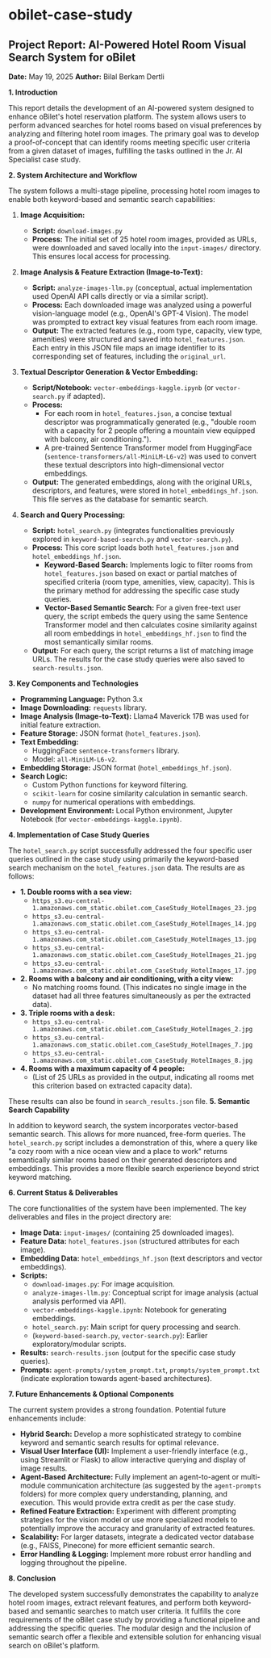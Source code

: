 # obilet-case-study



## Project Report: AI-Powered Hotel Room Visual Search System for oBilet

**Date:** May 19, 2025
**Author:** Bilal Berkam Dertli

**1. Introduction**

This report details the development of an AI-powered system designed to enhance oBilet's hotel reservation platform. The system allows users to perform advanced searches for hotel rooms based on visual preferences by analyzing and filtering hotel room images. The primary goal was to develop a proof-of-concept that can identify rooms meeting specific user criteria from a given dataset of images, fulfilling the tasks outlined in the Jr. AI Specialist case study.

**2. System Architecture and Workflow**

The system follows a multi-stage pipeline, processing hotel room images to enable both keyword-based and semantic search capabilities:

1.  **Image Acquisition:**
    *   **Script:** `download-images.py`
    *   **Process:** The initial set of 25 hotel room images, provided as URLs, were downloaded and saved locally into the `input-images/` directory. This ensures local access for processing.

2.  **Image Analysis & Feature Extraction (Image-to-Text):**
    *   **Script:** `analyze-images-llm.py` (conceptual, actual implementation used OpenAI API calls directly or via a similar script).
    *   **Process:** Each downloaded image was analyzed using a powerful vision-language model (e.g., OpenAI's GPT-4 Vision). The model was prompted to extract key visual features from each room image.
    *   **Output:** The extracted features (e.g., room type, capacity, view type, amenities) were structured and saved into `hotel_features.json`. Each entry in this JSON file maps an image identifier to its corresponding set of features, including the `original_url`.

3.  **Textual Descriptor Generation & Vector Embedding:**
    *   **Script/Notebook:** `vector-embeddings-kaggle.ipynb` (or `vector-search.py` if adapted).
    *   **Process:**
        *   For each room in `hotel_features.json`, a concise textual descriptor was programmatically generated (e.g., "double room with a capacity for 2 people offering a mountain view equipped with balcony, air conditioning.").
        *   A pre-trained Sentence Transformer model from HuggingFace (`sentence-transformers/all-MiniLM-L6-v2`) was used to convert these textual descriptors into high-dimensional vector embeddings.
    *   **Output:** The generated embeddings, along with the original URLs, descriptors, and features, were stored in `hotel_embeddings_hf.json`. This file serves as the database for semantic search.

4.  **Search and Query Processing:**
    *   **Script:** `hotel_search.py` (integrates functionalities previously explored in `keyword-based-search.py` and `vector-search.py`).
    *   **Process:** This core script loads both `hotel_features.json` and `hotel_embeddings_hf.json`.
        *   **Keyword-Based Search:** Implements logic to filter rooms from `hotel_features.json` based on exact or partial matches of specified criteria (room type, amenities, view, capacity). This is the primary method for addressing the specific case study queries.
        *   **Vector-Based Semantic Search:** For a given free-text user query, the script embeds the query using the same Sentence Transformer model and then calculates cosine similarity against all room embeddings in `hotel_embeddings_hf.json` to find the most semantically similar rooms.
    *   **Output:** For each query, the script returns a list of matching image URLs. The results for the case study queries were also saved to `search-results.json`.

**3. Key Components and Technologies**

*   **Programming Language:** Python 3.x
*   **Image Downloading:** `requests` library.
*   **Image Analysis (Image-to-Text):** Llama4 Maverick 17B was used for initial feature extraction.
*   **Feature Storage:** JSON format (`hotel_features.json`).
*   **Text Embedding:**
    *   HuggingFace `sentence-transformers` library.
    *   Model: `all-MiniLM-L6-v2`.
*   **Embedding Storage:** JSON format (`hotel_embeddings_hf.json`).
*   **Search Logic:**
    *   Custom Python functions for keyword filtering.
    *   `scikit-learn` for cosine similarity calculation in semantic search.
    *   `numpy` for numerical operations with embeddings.
*   **Development Environment:** Local Python environment, Jupyter Notebook (for `vector-embeddings-kaggle.ipynb`).

**4. Implementation of Case Study Queries**

The `hotel_search.py` script successfully addressed the four specific user queries outlined in the case study using primarily the keyword-based search mechanism on the `hotel_features.json` data. The results are as follows:

*   **1. Double rooms with a sea view:**
    *   `https_s3.eu-central-1.amazonaws.com_static.obilet.com_CaseStudy_HotelImages_23.jpg`
    *   `https_s3.eu-central-1.amazonaws.com_static.obilet.com_CaseStudy_HotelImages_14.jpg`
    *   `https_s3.eu-central-1.amazonaws.com_static.obilet.com_CaseStudy_HotelImages_13.jpg`
    *   `https_s3.eu-central-1.amazonaws.com_static.obilet.com_CaseStudy_HotelImages_21.jpg`
    *   `https_s3.eu-central-1.amazonaws.com_static.obilet.com_CaseStudy_HotelImages_17.jpg`
*   **2. Rooms with a balcony and air conditioning, with a city view:**
    *   No matching rooms found. (This indicates no single image in the dataset had all three features simultaneously as per the extracted data).
*   **3. Triple rooms with a desk:**
    *   `https_s3.eu-central-1.amazonaws.com_static.obilet.com_CaseStudy_HotelImages_2.jpg`
    *   `https_s3.eu-central-1.amazonaws.com_static.obilet.com_CaseStudy_HotelImages_7.jpg`
    *   `https_s3.eu-central-1.amazonaws.com_static.obilet.com_CaseStudy_HotelImages_8.jpg`
*   **4. Rooms with a maximum capacity of 4 people:**
    *   (List of 25 URLs as provided in the output, indicating all rooms met this criterion based on extracted capacity data).

These results can also be found in `search_results.json` file.
**5. Semantic Search Capability**

In addition to keyword search, the system incorporates vector-based semantic search. This allows for more nuanced, free-form queries. The `hotel_search.py` script includes a demonstration of this, where a query like "a cozy room with a nice ocean view and a place to work" returns semantically similar rooms based on their generated descriptors and embeddings. This provides a more flexible search experience beyond strict keyword matching.

**6. Current Status & Deliverables**

The core functionalities of the system have been implemented. The key deliverables and files in the project directory are:

*   **Image Data:** `input-images/` (containing 25 downloaded images).
*   **Feature Data:** `hotel_features.json` (structured attributes for each image).
*   **Embedding Data:** `hotel_embeddings_hf.json` (text descriptors and vector embeddings).
*   **Scripts:**
    *   `download-images.py`: For image acquisition.
    *   `analyze-images-llm.py`: Conceptual script for image analysis (actual analysis performed via API).
    *   `vector-embeddings-kaggle.ipynb`: Notebook for generating embeddings.
    *   `hotel_search.py`: Main script for query processing and search.
    *   (`keyword-based-search.py`, `vector-search.py`): Earlier exploratory/modular scripts.
*   **Results:** `search-results.json` (output for the specific case study queries).
*   **Prompts:** `agent-prompts/system_prompt.txt`, `prompts/system_prompt.txt` (indicate exploration towards agent-based architectures).

**7. Future Enhancements & Optional Components**

The current system provides a strong foundation. Potential future enhancements include:

*   **Hybrid Search:** Develop a more sophisticated strategy to combine keyword and semantic search results for optimal relevance.
*   **Visual User Interface (UI):** Implement a user-friendly interface (e.g., using Streamlit or Flask) to allow interactive querying and display of image results.
*   **Agent-Based Architecture:** Fully implement an agent-to-agent or multi-module communication architecture (as suggested by the `agent-prompts` folders) for more complex query understanding, planning, and execution. This would provide extra credit as per the case study.
*   **Refined Feature Extraction:** Experiment with different prompting strategies for the vision model or use more specialized models to potentially improve the accuracy and granularity of extracted features.
*   **Scalability:** For larger datasets, integrate a dedicated vector database (e.g., FAISS, Pinecone) for more efficient semantic search.
*   **Error Handling & Logging:** Implement more robust error handling and logging throughout the pipeline.

**8. Conclusion**

The developed system successfully demonstrates the capability to analyze hotel room images, extract relevant features, and perform both keyword-based and semantic searches to match user criteria. It fulfills the core requirements of the oBilet case study by providing a functional pipeline and addressing the specific queries. The modular design and the inclusion of semantic search offer a flexible and extensible solution for enhancing visual search on oBilet's platform.
